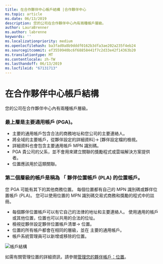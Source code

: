 ```yaml
---
title: 在合作夥伴中心帳戶結構 |合作夥伴中心
ms.topic: article
ms.date: 06/13/2019
description: 您的公司在合作夥伴中心內有兩種帳戶層級。
author: LauraBrenner
ms.author: labrenne
keywords: ''
ms.localizationpriority: medium
ms.openlocfilehash: ba3fad0a8b9dddf0162b3dfa3ae202a235f4eb24
ms.sourcegitcommit: ef3559940bc6f68858441f7c2d33e42f14363b20
ms.translationtype: MT
ms.contentlocale: zh-TW
ms.lasthandoff: 06/13/2019
ms.locfileid: "67131713"
---
```

# <a name="the-account-structure-in-partner-center"></a>在合作夥伴中心帳戶結構

您的公司在合作夥伴中心內有兩種帳戶層級。 

### <a name="the-top-level-is-the-primary-global-account-pga"></a>最上層是主要通用帳戶 (PGA)。

- 主要的通用帳戶包含合法的商務地址和您公司的主要連絡人。 
- 將全域的主要帳戶，從夥伴設定的詳細資料]-> [夥伴設定檔的檢視。
- 詳細資料也會包含主要通用帳戶 MPN 識別碼。 
- PGA 貴公司的父系，並不會用來建立關聯的獎勵程式或雲端解決方案提供者。 
- 位置應該用於這類關聯。

### <a name="the-second-level-account-is-the-location-account-called-partner-location-account-pla"></a>第二個層級的帳戶是稱為 「 夥伴位置帳戶 (PLA) 的位置帳戶。

您 PGA 可能有其下的其他商務位置。 每個位置都有自己的 MPN 識別碼或夥伴位置帳戶 (PLA)。 您可以使用位置的 MPN 識別碼交易式商務和獎勵的程式中的註冊。

- 每個夥伴位置帳戶可以有它自己的法律的地址和主要連絡人。 使用通用的帳戶或其他位置，位置也可以共用的合法的位址。
- 檢視從夥伴設定夥伴位置帳戶清單-> 位置。
- 位置的所有帳戶都會在相同的層級，並在 主要的通用帳戶。
- 帳戶系統管理員可以新增或移除的位置。

![帳戶結構](images/accountstructure.png)

如需有關管理位置的詳細資訊，請參閱[管理您的夥伴帳戶：位置](manage-locations.md)。 




















